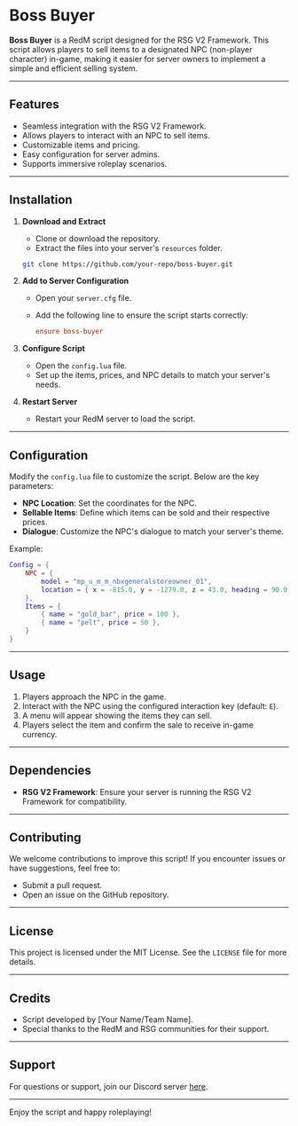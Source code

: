 # Boss Buyer

**Boss Buyer** is a RedM script designed for the RSG V2 Framework. This script allows players to sell items to a designated NPC (non-player character) in-game, making it easier for server owners to implement a simple and efficient selling system.

---

## Features

- Seamless integration with the RSG V2 Framework.
- Allows players to interact with an NPC to sell items.
- Customizable items and pricing.
- Easy configuration for server admins.
- Supports immersive roleplay scenarios.

---

## Installation

1. **Download and Extract**
   - Clone or download the repository.
   - Extract the files into your server's `resources` folder.

   ```bash
   git clone https://github.com/your-repo/boss-buyer.git
   ```

2. **Add to Server Configuration**
   - Open your `server.cfg` file.
   - Add the following line to ensure the script starts correctly:

     ```cfg
     ensure boss-buyer
     ```

3. **Configure Script**
   - Open the `config.lua` file.
   - Set up the items, prices, and NPC details to match your server's needs.

4. **Restart Server**
   - Restart your RedM server to load the script.

---

## Configuration

Modify the `config.lua` file to customize the script. Below are the key parameters:

- **NPC Location**: Set the coordinates for the NPC.
- **Sellable Items**: Define which items can be sold and their respective prices.
- **Dialogue**: Customize the NPC's dialogue to match your server's theme.

Example:

```lua
Config = {
    NPC = {
        model = "mp_u_m_m_nbxgeneralstoreowner_01",
        location = { x = -815.0, y = -1279.0, z = 43.0, heading = 90.0 }
    },
    Items = {
        { name = "gold_bar", price = 100 },
        { name = "pelt", price = 50 },
    }
}
```

---

## Usage

1. Players approach the NPC in the game.
2. Interact with the NPC using the configured interaction key (default: `E`).
3. A menu will appear showing the items they can sell.
4. Players select the item and confirm the sale to receive in-game currency.

---

## Dependencies

- **RSG V2 Framework**: Ensure your server is running the RSG V2 Framework for compatibility.

---

## Contributing

We welcome contributions to improve this script! If you encounter issues or have suggestions, feel free to:

- Submit a pull request.
- Open an issue on the GitHub repository.

---

## License

This project is licensed under the MIT License. See the `LICENSE` file for more details.

---

## Credits

- Script developed by [Your Name/Team Name].
- Special thanks to the RedM and RSG communities for their support.

---

## Support

For questions or support, join our Discord server [here](https://discord.gg/mPvcbAN3e7).

---

Enjoy the script and happy roleplaying!
